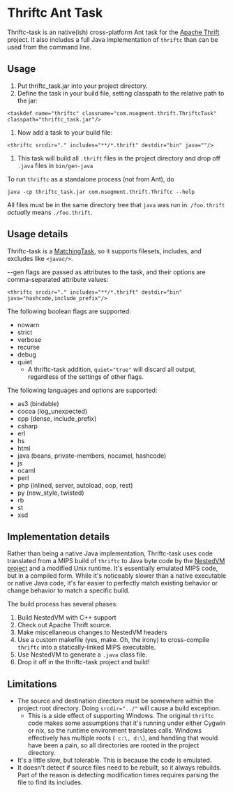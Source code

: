 # Thriftc Ant Task #

Thriftc-task is an native(ish) cross-platform Ant task for the [Apache Thrift](http://incubator.apache.org/thrift/) project.  It also includes a full Java implementation of `thriftc` than can be used from the command line.

## Usage ##
  1. Put thriftc\_task.jar into your project directory.
  1. Define the task in your build file, setting classpath to the relative path to the jar:
```
<taskdef name="thriftc" classname="com.nsegment.thrift.ThriftcTask" classpath="thriftc_task.jar"/>
```
  1. Now add a task to your build file:
```
<thriftc srcdir="." includes="**/*.thrift" destdir="bin" java=""/>
```
  1. This task will build all `.thrift` files in the project directory and drop off `.java` files in `bin/gen-java`

To run `thriftc` as a standalone process (not from Ant), do
```
java -cp thriftc_task.jar com.nsegment.thrift.Thriftc --help
```

All files must be in the same directory tree that `java` was run in.  `/foo.thrift` _actually_ means `./foo.thrift`.

## Usage details ##
Thriftc-task is a [MatchingTask](http://www.jajakarta.org/ant/ant-1.6.1/docs/en/manual/api/org/apache/tools/ant/taskdefs/MatchingTask.html), so it supports filesets, includes, and excludes like ` <javac/> `.

--gen flags are passed as attributes to the task, and their options are comma-separated attribute values:

```
<thriftc srcdir="." includes="**/*.thrift" destdir="bin" java="hashcode,include_prefix"/>
```

The following boolean flags are supported:
  * nowarn
  * strict
  * verbose
  * recurse
  * debug
  * quiet
    * A thriftc-task addition, ` quiet="true" ` will discard all output, regardless of the settings of other flags.

The following languages and options are supported:
  * as3 (bindable)
  * cocoa (log\_unexpected)
  * cpp (dense, include\_prefix)
  * csharp
  * erl
  * hs
  * html
  * java (beans, private-members, nocamel, hashcode)
  * js
  * ocaml
  * perl
  * php (inlined, server, autoload, oop, rest)
  * py (new\_style, twisted)
  * rb
  * st
  * xsd

## Implementation details ##
Rather than being a native Java implementation, Thriftc-task uses code translated from a MIPS build of `thriftc` to Java byte code by the [NestedVM project](http://nestedvm.ibex.org/) and a modified Unix runtime.  It's essentially emulated MIPS code, but in a compiled form.  While it's noticeably slower than a native executable or native Java code, it's far easier to perfectly match existing behavior or change behavior to match a specific build.

The build process has several phases:
  1. Build NestedVM with C++ support
  1. Check out Apache Thrift source.
  1. Make miscellaneous changes to NestedVM headers
  1. Use a custom makefile (yes, make.  Oh, the irony) to cross-compile `thriftc` into a statically-linked MIPS executable.
  1. Use NestedVM to generate a `.java` class file.
  1. Drop it off in the thriftc-task project and build!

## Limitations ##
  * The source and destination directors must be somewhere within the project root directory.  Doing `srcdir="../"` will cause a build exception.
    * This is a side effect of supporting Windows.  The original `thriftc` code makes some assumptions that it's running under either Cygwin or nix, so the runtime environment translates calls.  Windows effectively has multiple roots (` c:\, d:\`), and handling that would have been a pain, so all directories are rooted in the project directory.
  * It's a little slow, but tolerable.  This is because the code is emulated.
  * It doesn't detect if source files need to be rebuilt, so it always rebuilds.  Part of the reason is detecting modification times requires parsing the file to find its includes.